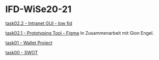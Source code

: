 # IFD-WiSe20-21

[task02.2 - Intranet GUI - low fid](https://github.com/mnlmrngl/IFD-WiSe20-21/blob/master/task02-GUI/task0202-intranet-low%20fid/task0201-intranet-lowfid-doku.md)

[task02.1 - Prototyping Tool - Figma](https://github.com/gionegel/IFD-WiSe20-21/blob/main/task-2-1.md) In Zusammenarbeit mit Gion Engel.

[task01 - Wallet Project](https://mnlmrngl.github.io/IFD-WiSe20-21task01-wallet_project/task01-wallet_project.pdf)

[task00 - SWOT](https://mnlmrngl.github.io/IFD-WiSe20-21/task00/task00_swot.html)


